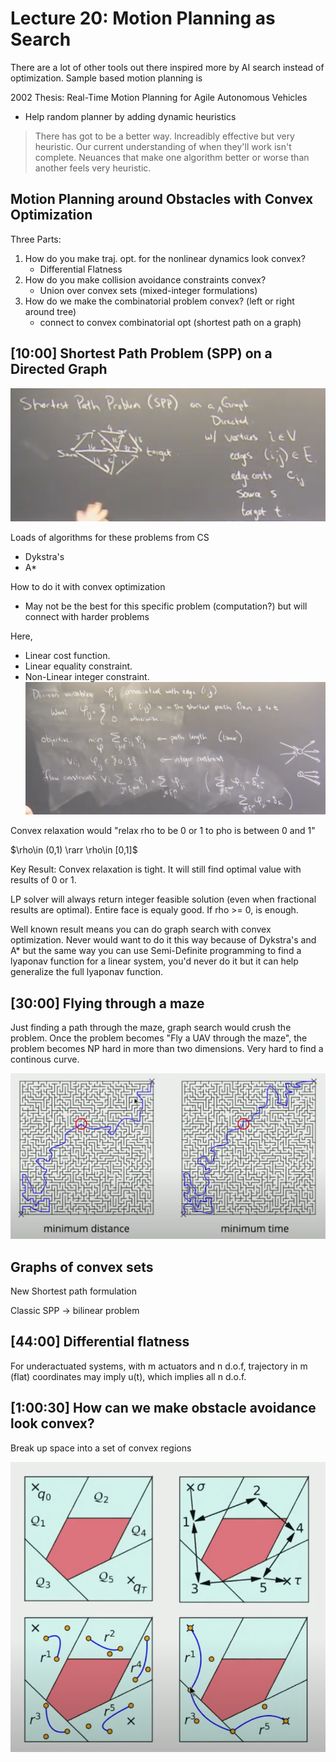 # Lecture 20: Motion Planning as Search

There are a lot of other tools out there inspired more by AI search instead of optimization. Sample based motion planning is 

2002 Thesis: Real-Time Motion Planning for Agile Autonomous Vehicles
- Help random planner by adding dynamic heuristics

> There has got to be a better way. Increadibly effective but very heuristic. Our current understanding of when they'll work isn't complete. Neuances that make one algorithm better or worse than another feels very heuristic.

## Motion Planning around Obstacles with Convex Optimization

Three Parts:
1. How do you make traj. opt. for the nonlinear dynamics look convex?
    - Differential Flatness
2. How do you make collision avoidance constraints convex?
    - Union over convex sets (mixed-integer formulations)
3. How do we make the combinatorial problem convex? (left or right around tree)
    - connect to convex combinatorial opt (shortest path on a graph)

## [10:00] Shortest Path Problem (SPP) on a Directed Graph

![directed-graph](images/directed-graph.png)

Loads of algorithms for these problems from CS
- Dykstra's
- A*

How to do it with convex optimization
- May not be the best for this specific problem (computation?) but will connect with harder problems

Here,
- Linear cost function.
- Linear equality constraint.
- Non-Linear integer constraint. 
![mi](images/mixed-integer.png)

Convex relaxation would "relax rho to be 0 or 1 to pho is between 0 and 1"

$\rho\in (0,1) \rarr \rho\in [0,1]$

Key Result: Convex relaxation is tight. It will still find optimal value with results of 0 or 1.

LP solver will always return integer feasible solution (even when fractional results are optimal). Entire face is equaly good. If rho >= 0, is enough.

Well known result means you can do graph search with convex optimization. Never would want to do it this way because of Dykstra's and A* but the same way you can use Semi-Definite programming to find a lyaponav function for a linear system, you'd never do it but it can help generalize the full lyaponav function.

## [30:00] Flying through a maze

Just finding a path through the maze, graph search would crush the problem. Once the problem becomes "Fly a UAV through the maze", the problem becomes NP hard in more than two dimensions. Very hard to find a continous curve.

![cont-curve](images/cont-curve.png)

## Graphs of convex sets

New Shortest path formulation

Classic SPP -> bilinear problem

## [44:00] Differential flatness

For underactuated systems, with m actuators and n d.o.f, trajectory in m (flat) coordinates may imply u(t), which implies all n d.o.f.

## [1:00:30] How can we make obstacle avoidance look convex?

Break up space into a set of convex regions

![coa](images/convex-object-avoidance.png)